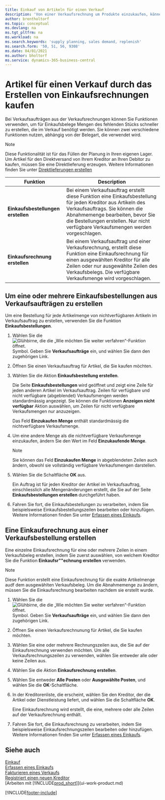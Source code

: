 ```yaml
---
title: Einkauf von Artikeln für einen Verkauf
description: 'Von einer Verkaufsrechnung um Produkte einzukaufen, können Sie eine Einkaufsrechnung für einen Kreditor oder Lieferanten einen erstellen.'
author: brentholtorf
ms.topic: conceptual
ms.devlang: na
ms.tgt_pltfrm: na
ms.workload: na
ms.search.keywords: 'supply planning, sales demand, replenish'
ms.search.form: '50, 51, 56, 9308'
ms.date: 04/01/2021
ms.author: bholtorf
ms.service: dynamics-365-business-central
---
```

# Artikel für einen Verkauf durch das Erstellen von Einkaufsrechnungen kaufen

Bei Verkaufsaufträgen aus der Verkaufsrechnungen können Sie Funktionen verwenden, um für Einkaufsbelege Mengen des fehlenden Stücks schneller zu erstellen, die im Verkauf benötigt werden. Sie können zwei verschiedene Funktionen nutzen, abhängig von der Belegart, die verwendet wird.

> [!Note]
> Diese Funktionalität ist für das Füllen der Planung in Ihren eigenen Lager. Um Artikel für den Direktversand von Ihrem Kreditor an Ihren Debitor zu kaufen, müssen Sie eine Direktlieferung erzeugen. Weitere Informationen finden Sie unter [Direktlieferungen erstellen](sales-how-drop-shipment.md)   

|Funktion|Description|
|--------|-----------|
|**Einkaufsbestellungen erstellen**|Bei einem Verkaufsauftrag erstellt diese Funktion eine Einkaufsbestellung für jeden Kreditor aus Artikeln des Verkaufsauftrags. Sie können die Abnahmemenge bearbeiten, bevor Sie die Bestellungen erstellen. Nur nicht verfügbare Verkaufsmengen werden vorgeschlagen.
|**Einkaufsrechnung erstellen**|Bei einem Verkaufsauftrag und einer Verkaufsrechnung, erstellt diese Funktion eine Einkaufsrechnung für einen ausgewählten Kreditor für alle Zeilen oder nur ausgewählte Zeilen des Verkaufsbelegs. Die verfügbare Verkaufsmenge wird vorgeschlagen.|

## Um eine oder mehrere Einkaufsbestellungen aus Verkaufsaufträgen zu erstellen
Um eine Bestellung für jede Artikelmenge von nichtverfügbaren Artikeln im Verkaufsauftrag zu erstellen, verwenden Sie die Funktion **Einkaufsbestellungen**.

1. Wählen Sie die ![Glühbirne, die die „Wie möchten Sie weiter verfahren“-Funktion öffnet.](media/ui-search/search_small.png "Tell me-Funktion") Symbol. Geben Sie **Verkaufsaufträge** ein, und wählen Sie dann den zugehörigen Link.
2. Öffnen Sie einen Verkaufsauftrag für Artikel, die Sie kaufen möchten.
3. Wählen Sie die Aktion **Einkaufsbestellung erstellen**.

    Die Seite **Einkaufsbestellungen** wird geöffnet und zeigt eine Zeile für jeden anderen Artikel im Verkaufsauftrag. Zeilen für verfügbare und nicht verfügbare (abgeblendet) Verkaufsmengen werden standardmässig angezeigt. Sie können die Funktionen **Anzeigen nicht verfügbar** Aktion auswählen, um Zeilen für nicht verfügbare Verkaufsmengen nur anzuzeigen.

    Das Feld **Einzukaufen Menge** enthält standardmässig die nichtverfügbare Verkaufsmenge.
4. Um eine andere Menge als die nichtverfügbare Verkaufsmenge einzukaufen, ändern Sie den Wert im Feld **Einzukaufende Menge**.

    > [!NOTE]  
    >   Sie können das Feld **Einzukaufen Menge** in abgeblendeten Zeilen auch ändern, obwohl sie vollständig verfügbare Verkaufsmengen darstellen.
5. Wählen Sie die Schaltfläche **OK** aus.

    Ein Auftrag ist für jeden Kreditor der Artikel im Verkaufsauftrag, einschliesslich alle Mengenänderungen erstellt, die Sie auf der Seite **Einkaufsbestellungen erstellen** durchgeführt haben.
7. Fahren Sie fort, die Einkaufsbestellungen zu verarbeiten, indem Sie beispielsweise Einkaufsbestellungszeilen bearbeiten oder hinzufügen. Weitere Informationen finden Sie unter [Erfassen eines Einkaufs](purchasing-how-record-purchases.md).


## Eine Einkaufsrechnung aus einer Verkaufsbestellung erstellen
Eine einzelne Einkaufsrechnung für eine oder mehrere Zeilen in einem Verkaufsbeleg erstellen, indem Sie zuerst auswählen, von welchem Kreditor Sie die Funktion **Einkaufsr""echnung erstellen** verwenden.

> [!NOTE]  
>   Diese Funktion erstellt eine Einkaufsrechnung für die exakte Artikelmenge audf dem ausgewählten Verkaufsbeleg. Um die Abnahmemenge zu ändern, müssen Sie die Einkaufsrechnung bearbeiten nachdem sie erstellt wurde.  

1. Wählen Sie die ![Glühbirne, die die „Wie möchten Sie weiter verfahren“-Funktion öffnet.](media/ui-search/search_small.png "Tell me-Funktion") Symbol. Geben Sie **Verkaufsaufträge** ein, und wählen Sie dann den zugehörigen Link.
2. Öffnen Sie einen Verkaufsrechnunung für Artikel, die Sie kaufen möchten.
3. Wählen Sie eine oder mehrere Rechnungszeilen aus, die Sie auf der Einkaufsrechnung verwenden möchten. Um alle Verkaufsrechnungszeilen zu verwenden, wählen Sie entweder alle oder keine Zeilen aus.
4. Wählen Sie die Aktion **Einkaufsrechnung erstellen**.
5. Wählen Sie entweder **Alle Posten** oder **Ausgewählte Posten**, und wählen Sie die **OK**-Schaltfläche.  
6. In der Kreditorenliste, die erscheint, wählen Sie den Kreditor, der die Artikel oder Dienstleistung liefert, und wählen Sie die Schaltfläche **OK**.

    Eine Einkaufsrechnung wird erstellt, die eine, mehrere oder alle Zeilen auf der Verkaufsrechnung enthält.
7. Fahren Sie fort, die Einkaufsrechnung zu verarbeiten, indem Sie beispielsweise Einkaufsrechnungszeilen bearbeiten oder hinzufügen. Weitere Informationen finden Sie unter [Erfassen eines Einkaufs](purchasing-how-record-purchases.md).

## Siehe auch
[Einkauf](purchasing-manage-purchasing.md)  
[Erfassen eines Einkaufs](purchasing-how-record-purchases.md)  
[Fakturieren eines Verkaufs](sales-how-invoice-sales.md)  
[Registriert einen neuen Kreditor](purchasing-how-register-new-vendors.md)  
[Arbeiten mit [!INCLUDE[prod_short](includes/prod_short.md)]](ui-work-product.md)


[!INCLUDE[footer-include](includes/footer-banner.md)]